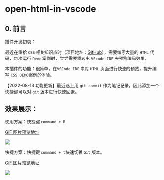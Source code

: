 # open-html-in-vscode 

## 0. 前言

插件开发初衷：

最近在重拾 `CSS` 相关知识点时（项目地址：[GitHub](https://github.com/wangjs-jacky/css-example)），需要编写大量的 `HTML` 代码，每次运行 `Demo` 案例时，尝尝需要跳转出 `VScode IDE` 去预览编码效果。

本插件的功能：很简单，在`VSCode IDE` 中对 `HTML` 页面进行快速的预览，提升编写 `CSS DEMO`案例的体验。  

【2022-08-13 功能更新】最近迷上用 `git commit` 作为笔记记录，因此添加一个快捷键可以对 `git` 版本进行快速回退。



## 效果展示：

使用方案：快捷键 `command + R`

[GiF 图片预览地址](https://wjs-tik.oss-cn-shanghai.aliyuncs.com/2022-08-13%2022-52-44.2022-08-13%2022_54_13.gif)

![](https://wjs-tik.oss-cn-shanghai.aliyuncs.com/2022-08-13%2022-52-44.2022-08-13%2022_54_13.gif)

快捷方案：快捷键 `command + t`快速切换 `Git` 版本。

[GiF 图片预览地址](https://wjs-tik.oss-cn-shanghai.aliyuncs.com/2022-08-13%2023-09-51.2022-08-13%2023_13_34.gif)

![](https://wjs-tik.oss-cn-shanghai.aliyuncs.com/2022-08-13%2023-09-51.2022-08-13%2023_13_34.gif)

